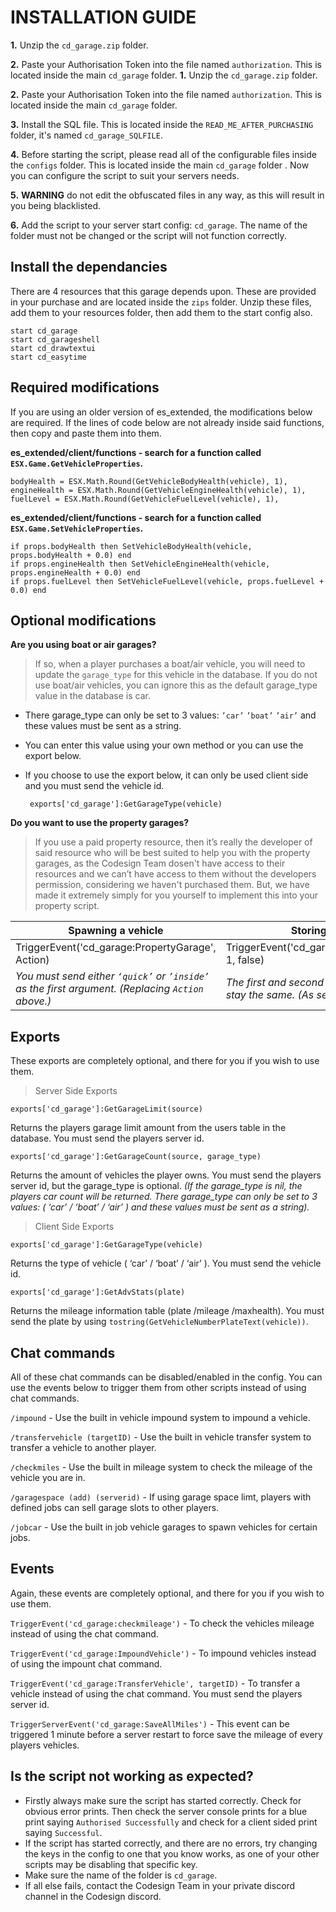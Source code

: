 # INSTALLATION GUIDE
**1.** Unzip the `cd_garage.zip` folder.

**2.** Paste your Authorisation Token into the file named `authorization`. This is located inside the main `cd_garage` folder.
**1.** Unzip the `cd_garage.zip` folder.

**2.** Paste your Authorisation Token into the file named `authorization`. This is located inside the main `cd_garage` folder.

**3.** Install the SQL file. This is located inside the `READ_ME_AFTER_PURCHASING` folder, it's named `cd_garage_SQLFILE`.

 **4.** Before starting the script, please read all of the configurable files inside the `configs` folder. This is located inside the main `cd_garage` folder . Now you can configure the script to suit your servers needs.
 
 **5.** **WARNING** do not edit the obfuscated files in any way, as this will result in you being blacklisted.
 
 **6.** Add the script to your server start config: `cd_garage`. The name of the folder must not be changed or the script will not function correctly.

## Install the dependancies
There are 4 resources that this garage depends upon. These are provided in your purchase and are located inside the `zips` folder. Unzip these files, add them to your resources folder, then add them to the start config also.

    start cd_garage
    start cd_garageshell
    start cd_drawtextui
    start cd_easytime


## Required modifications
If you are using an older version of es_extended, the modifications below are required. If the lines of code below are not already inside said functions, then copy and paste them into them.

**es_extended/client/functions - search for a function called `ESX.Game.GetVehicleProperties`.**

    bodyHealth = ESX.Math.Round(GetVehicleBodyHealth(vehicle), 1),
    engineHealth = ESX.Math.Round(GetVehicleEngineHealth(vehicle), 1),
    fuelLevel = ESX.Math.Round(GetVehicleFuelLevel(vehicle), 1),

**es_extended/client/functions - search for a function called `ESX.Game.SetVehicleProperties`.**  

    if props.bodyHealth then SetVehicleBodyHealth(vehicle, props.bodyHealth + 0.0) end
    if props.engineHealth then SetVehicleEngineHealth(vehicle, props.engineHealth + 0.0) end
    if props.fuelLevel then SetVehicleFuelLevel(vehicle, props.fuelLevel + 0.0) end


## Optional modifications

**Are you using boat or air garages?**

> If so, when a player purchases a boat/air vehicle, you will need to update the `garage_type` for this vehicle in the database. If you do not use boat/air vehicles, you can ignore this as the default garage_type value in the database is car.

- There garage_type can only be set to 3 values: `’car’` `’boat’` `’air’` and these values must be sent as a string.
 - You can enter this value using your own method or you can use the export below.
 - If you choose to use the export below, it can only be used client side and you must send the vehicle id.


	    exports['cd_garage']:GetGarageType(vehicle)

**Do you want to use the property garages?**

> If you use a paid property resource, then it’s really the developer of said resource who will be best suited to help you with the property garages, as the Codesign Team dosen't have access to their resources and we can’t have access to them without the developers permission, considering we haven't purchased them. But, we have made it extremely simply for you yourself to implement this into your property script.

|Spawning a vehicle| Storing a vehicle |
|--|--|
| TriggerEvent('cd_garage:PropertyGarage', Action) | TriggerEvent('cd_garage:StoreVehicle_Main', 1, false) |
|*You must send either `‘quick’` or `’inside’` as the first argument. (Replacing `Action` above.)*|*The first and second argument must alays stay the same. (As seen above).*|

## Exports
These exports are completely optional, and there for you if you wish to use them.

>Server Side Exports

`exports['cd_garage']:GetGarageLimit(source)`

Returns the players garage limit amount from the users table in the database. You must send the players server id.

`exports['cd_garage']:GetGarageCount(source, garage_type)`

Returns the amount of vehicles the player owns. You must send the players server id, but the garage_type is optional. *(If the garage_type is nil, the players car count will be returned.  There garage_type can only be set to 3 values:  ( ‘car’ / ‘boat’ / ‘air’ ) and these values must be sent as a string).*

> Client Side Exports

`exports['cd_garage']:GetGarageType(vehicle)`

Returns the type of vehicle ( ‘car’ / ‘boat’ / ‘air’ ). You must send the vehicle id.

`exports['cd_garage']:GetAdvStats(plate)`

Returns the mileage information table (plate /mileage /maxhealth). You must send the plate by using `tostring(GetVehicleNumberPlateText(vehicle))`.

## Chat commands

All of these chat commands can be disabled/enabled in the config. You can use the events below to trigger them from other scripts instead of using chat commands.

`/impound`  - Use the built in vehicle impound system to impound a vehicle.

`/transfervehicle (targetID)`  - Use the built in vehicle transfer system to transfer a vehicle to another player.

`/checkmiles`  - Use the built in mileage system to check the mileage of the vehicle you are in.

`/garagespace (add) (serverid)`  - If using garage space limt, players with defined jobs can sell garage slots to other players.

`/jobcar`  - Use the built in job vehicle garages to spawn vehicles for certain jobs.

## Events
Again, these events are completely optional, and there for you if you wish to use them.

`TriggerEvent('cd_garage:checkmileage')` - To check the vehicles mileage instead of using the chat command.

`TriggerEvent('cd_garage:ImpoundVehicle')` - To impound vehicles instead of using the impount chat command.

`TriggerEvent('cd_garage:TransferVehicle', targetID)` - To transfer a vehicle instead of using the chat command. You must send the players server id.

`TriggerServerEvent('cd_garage:SaveAllMiles')` - This event can be triggered 1 minute before a server restart to force save the mileage of every players vehicles.






## Is the script not working as expected?
- Firstly always make sure the script has started correctly. Check for obvious error prints. Then check the server console prints for a blue print saying `Authorised Successfully` and check for a client sided print saying `Successful`.
- If the script has started correctly, and there are no errors, try changing the keys in the config to one that you know works, as one of your other scripts may be disabling that specific key.
- Make sure the name of the folder is `cd_garage`.
- If all else fails, contact the Codesign Team in your private discord channel in the Codesign discord.

